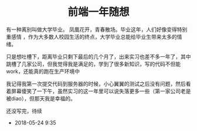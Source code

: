 <h1 align="center">前端一年随想</h1>
有一种离别叫做大学毕业。 凤凰花开，青春散场。毕业这年，人们好像变得特别重感情 ，作为大多数人校园生活的终点，大学毕业总能给毕业生带来太多的情绪。

只是想吐槽下，距离毕业只剩下最后的几个月了，出来实习也差不多一年了，其中跳槽了几家公司，但我觉得我是满足的，学到了很多新知识，写的代码不但能work，还能真的跑在生产环境中

我记得我第一次提交代码到服务器的时候，小心翼翼的测试之后没有问题，然后看着屏幕傻笑了一下午，虽然实习的这一年里可以说失落更多一些（第一家公司老是被diao），但那天我是幸福的。

还没写完，待续
- 2018-05-24 9:35
